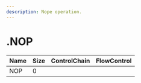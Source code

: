 ```yaml
---
description: Nope operation.
---
```


# .NOP

| Name | Size | ControlChain | FlowControl |
| :--- | :--- | :--- | :--- |
| NOP | 0 |  |  |
